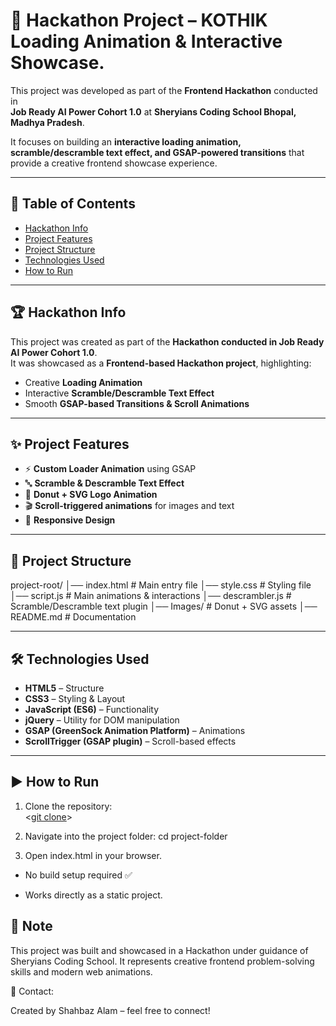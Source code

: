 # 🚀 Hackathon Project – KOTHIK Loading Animation & Interactive Showcase.  

This project was developed as part of the **Frontend Hackathon** conducted in  
**Job Ready AI Power Cohort 1.0** at **Sheryians Coding School Bhopal, Madhya Pradesh**.  

It focuses on building an **interactive loading animation, scramble/descramble text effect, and GSAP-powered transitions** that provide a creative frontend showcase experience.  

---

## 📑 Table of Contents

- [Hackathon Info](#-hackathon-info)  
- [Project Features](#-project-features)  
- [Project Structure](#-project-structure)  
- [Technologies Used](#-technologies-used)  
- [How to Run](#-how-to-run)

---

## 🏆 Hackathon Info

This project was created as part of the **Hackathon conducted in Job Ready AI Power Cohort 1.0**.  
It was showcased as a **Frontend-based Hackathon project**, highlighting:  

- Creative **Loading Animation**  
- Interactive **Scramble/Descramble Text Effect**  
- Smooth **GSAP-based Transitions & Scroll Animations**  

---

## ✨ Project Features

- ⚡ **Custom Loader Animation** using GSAP  
- 🔤 **Scramble & Descramble Text Effect**  
- 🍩 **Donut + SVG Logo Animation**  
- 🎬 **Scroll-triggered animations** for images and text  
- 📱 **Responsive Design**  

---

## 📂 Project Structure 

project-root/
│── index.html # Main entry file
│── style.css # Styling file
│── script.js # Main animations & interactions
│── descrambler.js # Scramble/Descramble text plugin
│── Images/ # Donut + SVG assets
│── README.md # Documentation


---

## 🛠 Technologies Used 

- **HTML5** – Structure  
- **CSS3** – Styling & Layout  
- **JavaScript (ES6)** – Functionality  
- **jQuery** – Utility for DOM manipulation  
- **GSAP (GreenSock Animation Platform)** – Animations  
- **ScrollTrigger (GSAP plugin)** – Scroll-based effects  

---

## ▶ How to Run

1. Clone the repository:  
<[git clone](https://github.com/shahbazal0m/landing-page-animation)>

2. Navigate into the project folder:
cd project-folder

3. Open index.html in your browser.

- No build setup required ✅

- Works directly as a static project.

## 📌 Note

This project was built and showcased in a Hackathon under guidance of Sheryians Coding School.
It represents creative frontend problem-solving skills and modern web animations.

📧 Contact:

Created by Shahbaz Alam – feel free to connect!
